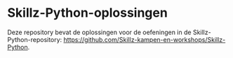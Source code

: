 # Skillz-Python-oplossingen

Deze repository bevat de oplossingen voor de oefeningen in de Skillz-Python-repository: https://github.com/Skillz-kampen-en-workshops/Skillz-Python.
